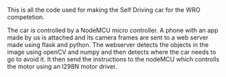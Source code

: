 This is all the code used for making the Self Driving car for the WRO competetion.

The car is controlled by a NodeMCU micro controller. A phone with an app made by us is attached and its camera frames are sent to a web server made using flask and python. The webserver detects the objects in the image using openCV and numpy and then detects where the car needs to go to avoid it. 
It then send the instructions to the nodeMCU which controlls the motor using an l298N motor driver.